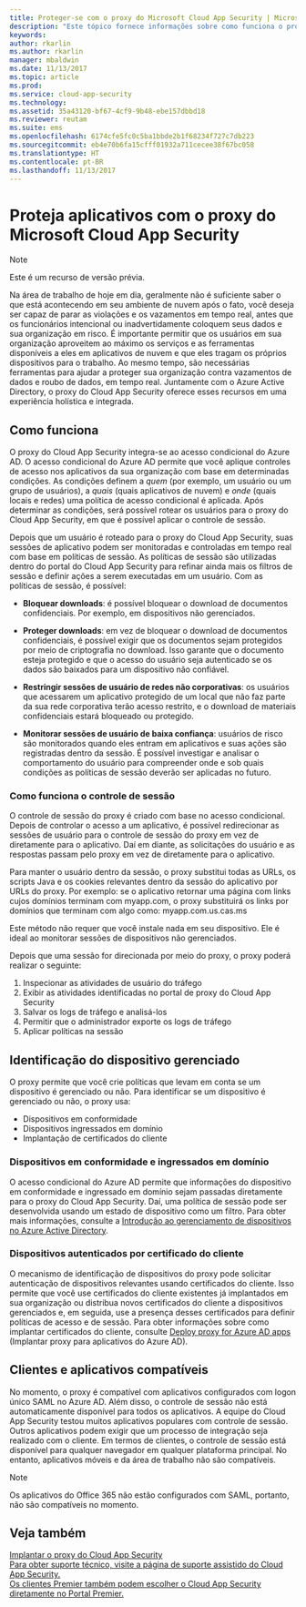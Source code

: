 ```yaml
---
title: Proteger-se com o proxy do Microsoft Cloud App Security | Microsoft Docs
description: "Este tópico fornece informações sobre como funciona o proxy do Cloud App Security."
keywords: 
author: rkarlin
ms.author: rkarlin
manager: mbaldwin
ms.date: 11/13/2017
ms.topic: article
ms.prod: 
ms.service: cloud-app-security
ms.technology: 
ms.assetid: 35a43120-bf67-4cf9-9b48-ebe157dbbd18
ms.reviewer: reutam
ms.suite: ems
ms.openlocfilehash: 6174cfe5fc0c5ba1bbde2b1f68234f727c7db223
ms.sourcegitcommit: eb4e70b6fa15cfff01932a711cecee38f67bc058
ms.translationtype: HT
ms.contentlocale: pt-BR
ms.lasthandoff: 11/13/2017
---
```

# <a name="protect-apps-with-microsoft-cloud-app-security-proxy"></a>Proteja aplicativos com o proxy do Microsoft Cloud App Security

> [!NOTE]
> Este é um recurso de versão prévia.


Na área de trabalho de hoje em dia, geralmente não é suficiente saber o que está acontecendo em seu ambiente de nuvem após o fato, você deseja ser capaz de parar as violações e os vazamentos em tempo real, antes que os funcionários intencional ou inadvertidamente coloquem seus dados e sua organização em risco. É importante permitir que os usuários em sua organização aproveitem ao máximo os serviços e as ferramentas disponíveis a eles em aplicativos de nuvem e que eles tragam os próprios dispositivos para o trabalho. Ao mesmo tempo, são necessárias ferramentas para ajudar a proteger sua organização contra vazamentos de dados e roubo de dados, em tempo real. Juntamente com o Azure Active Directory, o proxy do Cloud App Security oferece esses recursos em uma experiência holística e integrada.

## <a name="how-it-works"></a>Como funciona

O proxy do Cloud App Security integra-se ao acesso condicional do Azure AD. O acesso condicional do Azure AD permite que você aplique controles de acesso nos aplicativos da sua organização com base em determinadas condições. As condições definem a *quem* (por exemplo, um usuário ou um grupo de usuários), a *quais* (quais aplicativos de nuvem) e *onde* (quais locais e redes) uma política de acesso condicional é aplicada. Após determinar as condições, será possível rotear os usuários para o proxy do Cloud App Security, em que é possível aplicar o controle de sessão.

Depois que um usuário é roteado para o proxy do Cloud App Security, suas sessões de aplicativo podem ser monitoradas e controladas em tempo real com base em políticas de sessão. As políticas de sessão são utilizadas dentro do portal do Cloud App Security para refinar ainda mais os filtros de sessão e definir ações a serem executadas em um usuário. Com as políticas de sessão, é possível:

-   **Bloquear downloads**: é possível bloquear o download de documentos confidenciais. Por exemplo, em dispositivos não gerenciados.

-   **Proteger downloads**: em vez de bloquear o download de documentos confidenciais, é possível exigir que os documentos sejam protegidos por meio de criptografia no download. Isso garante que o documento esteja protegido e que o acesso do usuário seja autenticado se os dados são baixados para um dispositivo não confiável. 

-   **Restringir sessões de usuário de redes não corporativas**: os usuários que acessarem um aplicativo protegido de um local que não faz parte da sua rede corporativa terão acesso restrito, e o download de materiais confidenciais estará bloqueado ou protegido.

-   **Monitorar sessões de usuário de baixa confiança**: usuários de risco são monitorados quando eles entram em aplicativos e suas ações são registradas dentro da sessão. É possível investigar e analisar o comportamento do usuário para compreender onde e sob quais condições as políticas de sessão deverão ser aplicadas no futuro. 

### <a name="how-session-control-works"></a>Como funciona o controle de sessão

O controle de sessão do proxy é criado com base no acesso condicional. Depois de controlar o acesso a um aplicativo, é possível redirecionar as sessões de usuário para o controle de sessão do proxy em vez de diretamente para o aplicativo. Daí em diante, as solicitações do usuário e as respostas passam pelo proxy em vez de diretamente para o aplicativo.

Para manter o usuário dentro da sessão, o proxy substitui todas as URLs, os scripts Java e os cookies relevantes dentro da sessão do aplicativo por URLs do proxy. Por exemplo: se o aplicativo retornar uma página com links cujos domínios terminam com myapp.com, o proxy substituirá os links por domínios que terminam com algo como: myapp.com.us.cas.ms 

Este método não requer que você instale nada em seu dispositivo. Ele é ideal ao monitorar sessões de dispositivos não gerenciados. 

Depois que uma sessão for direcionada por meio do proxy, o proxy poderá realizar o seguinte:
1. Inspecionar as atividades de usuário do tráfego
3. Exibir as atividades identificadas no portal de proxy do Cloud App Security
2. Salvar os logs de tráfego e analisá-los
3. Permitir que o administrador exporte os logs de tráfego
4. Aplicar políticas na sessão

## <a name="managed-device-identification"></a>Identificação do dispositivo gerenciado

O proxy permite que você crie políticas que levam em conta se um dispositivo é gerenciado ou não. Para identificar se um dispositivo é gerenciado ou não, o proxy usa:

-   Dispositivos em conformidade 
-   Dispositivos ingressados em domínio 
-   Implantação de certificados do cliente
 
 
### <a name="compliant-and-domain-joined-devices"></a>Dispositivos em conformidade e ingressados em domínio
O acesso condicional do Azure AD permite que informações do dispositivo em conformidade e ingressado em domínio sejam passadas diretamente para o proxy do Cloud App Security. Daí, uma política de sessão pode ser desenvolvida usando um estado de dispositivo como um filtro.
Para obter mais informações, consulte a [Introdução ao gerenciamento de dispositivos no Azure Active Directory](https://docs.microsoft.com/azure/active-directory/device-management-introduction). 

### <a name="client-certificate-authenticated-devices"></a>Dispositivos autenticados por certificado do cliente

O mecanismo de identificação de dispositivos do proxy pode solicitar autenticação de dispositivos relevantes usando certificados do cliente. Isso permite que você use certificados do cliente existentes já implantados em sua organização ou distribua novos certificados do cliente a dispositivos gerenciados e, em seguida, use a presença desses certificados para definir políticas de acesso e de sessão. Para obter informações sobre como implantar certificados do cliente, consulte [Deploy proxy for Azure AD apps](proxy-deployment-aad.md) (Implantar proxy para aplicativos do Azure AD).
 
## <a name="supported-apps-and-clients"></a>Clientes e aplicativos compatíveis

No momento, o proxy é compatível com aplicativos configurados com logon único SAML no Azure AD. Além disso, o controle de sessão não está automaticamente disponível para todos os aplicativos. A equipe do Cloud App Security testou muitos aplicativos populares com controle de sessão. Outros aplicativos podem exigir que um processo de integração seja realizado com o cliente.
Em termos de clientes, o controle de sessão está disponível para qualquer navegador em qualquer plataforma principal. No entanto, aplicativos móveis e da área de trabalho não são compatíveis. 

> [!NOTE]
> Os aplicativos do Office 365 não estão configurados com SAML, portanto, não são compatíveis no momento.


## <a name="see-also"></a>Veja também  
[Implantar o proxy do Cloud App Security](proxy-deployment-aad.md)   
[Para obter suporte técnico, visite a página de suporte assistido do Cloud App Security.](http://support.microsoft.com/oas/default.aspx?prid=16031)   
[Os clientes Premier também podem escolher o Cloud App Security diretamente no Portal Premier.](https://premier.microsoft.com/)  
  


